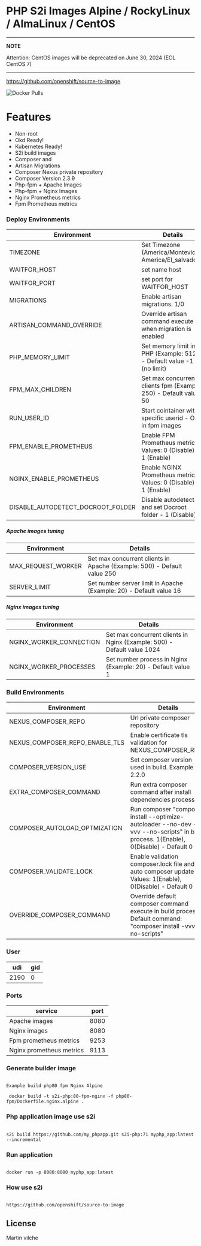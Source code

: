 # PHP S2i Images Alpine / RockyLinux / AlmaLinux / CentOS

---
**NOTE**

Attention: CentOS images will be deprecated on June 30, 2024 (EOL CentOS 7)

---

https://github.com/openshift/source-to-image

![Docker Pulls](https://img.shields.io/docker/pulls/mvilche/php-s2i.svg)


# Features

- Non-root
- Okd Ready!
- Kubernetes Ready!
- S2i build images
- Composer and 
- Artisan Migrations
- Composer Nexus private repository
- Composer Version 2.3.9
- Php-fpm + Apache Images
- Php-fpm + Nginx Images
- Nginx Prometheus metrics
- Fpm Prometheus metrics


### Deploy Environments


| Environment | Details |
| ------ | ------ |
| TIMEZONE | Set Timezone (America/Montevideo, America/El_salvador) |
| WAITFOR_HOST | set name host |
| WAITFOR_PORT | set port for WAITFOR_HOST |
| MIGRATIONS | Enable artisan migrations. 1/0 |
| ARTISAN_COMMAND_OVERRIDE | Override artisan command execute when migration is enabled |
| PHP_MEMORY_LIMIT | Set memory limit in PHP (Example: 512M) - Default value -1 (no limit) |
| FPM_MAX_CHILDREN | Set max concurrent clients fpm (Example: 250) - Default value 50 |
| RUN_USER_ID | Start cointainer with specific userid - Only in fpm images |
| FPM_ENABLE_PROMETHEUS | Enable FPM Prometheus metrics  Values: 0 (Disable) - 1 (Enable) |
| NGINX_ENABLE_PROMETHEUS | Enable NGINX Prometheus metrics  Values: 0 (Disable) - 1 (Enable) |
| DISABLE_AUTODETECT_DOCROOT_FOLDER | Disable autodetect and set Docroot folder - 1 (Disable) |


##### Apache images tuning
| Environment | Details |
| ------ | ------ |
| MAX_REQUEST_WORKER | Set max concurrent clients in Apache (Example: 500) - Default value 250 |
| SERVER_LIMIT | Set number server limit in Apache (Example: 20) - Default value 16 |

##### Nginx images tuning
| Environment | Details |
| ------ | ------ |
| NGINX_WORKER_CONNECTION | Set max concurrent clients in Nginx (Example: 500) - Default value 1024  |
| NGINX_WORKER_PROCESSES | Set number process in Nginx (Example: 20) - Default value 1  |


### Build Environments 

| Environment | Details |
| ------ | ------ |
| NEXUS_COMPOSER_REPO | Url private composer repository |
| NEXUS_COMPOSER_REPO_ENABLE_TLS | Enable certificate tls validation for NEXUS_COMPOSER_REPO |
| COMPOSER_VERSION_USE | Set composer version used in build. Example 2.2.0 |
| EXTRA_COMPOSER_COMMAND | Run extra composer command after install dependencies process |
| COMPOSER_AUTOLOAD_OPTMIZATION | Run composer "composer install --optimize-autoloader --no-dev -vvv --no-scripts" in build process. 1(Enable), 0(Disable) - Default 0 |
| COMPOSER_VALIDATE_LOCK | Enable validation composer.lock file and auto composer update - Values: 1(Enable), 0(Disable) - Default 0 |
| OVERRIDE_COMPOSER_COMMAND | Override default composer command execute in build process. Default command: "composer install -vvv --no-scripts" |


### User

| udi | gid |
| ------ | ------ |
| 2190 | 0 |


### Ports

| service | port |
| ------ | ------ |
| Apache images | 8080 |
| Nginx images | 8080 |
| Fpm prometheus metrics | 9253 |
| Nginx prometheus metrics | 9113 |


### Generate builder image

```console

Example build php80 fpm Nginx Alpine

 docker build -t s2i-php:80-fpm-nginx -f php80-fpm/Dockerfile.nginx.alpine .

```

### Php application image use s2i

```console

s2i build https://github.com/my_phpapp.git s2i-php:71 myphp_app:latest --incremental

```


### Run application

```console

docker run -p 8080:8080 myphp_app:latest

```


### How use s2i

```console

https://github.com/openshift/source-to-image

```

License
----

Martin vilche
